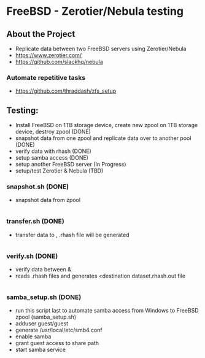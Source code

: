 # FreeBSD - Zerotier/Nebula testing

## About the Project
- Replicate data between two FreeBSD servers using Zerotier/Nebula  
- https://www.zerotier.com/  
- https://github.com/slackhq/nebula  

### Automate repetitive tasks   
- https://github.com/thraddash/zfs_setup   

## Testing:
- Install FreeBSD on 1TB storage device, create new zpool on 1TB storage device, destroy zpool (DONE)
- snapshot data from one zpool and replicate data over to another pool (DONE)
- verify data with rhash (DONE)
- setup samba access (DONE)
- setup another FreeBSD server (In Progress)
- setup/test Zerotier & Nebula (TBD)

### snapshot.sh (DONE)
- snapshot data from zpool
```
```

### transfer.sh (DONE)
- transfer <source zpool> data to <destination zpool> , <destination dataset>.rhash file will be generated 
```
```

### verify.sh (DONE)
- verify data between <source zpool> & <destination zpool>  
- reads <destination dataset>.rhash files and generates <destination dataset.rhash.out file  
```
```

### samba_setup.sh (DONE)
- run this script last to automate samba access from Windows to FreeBSD zpool (samba_setup.sh)
- adduser guest/guest
- generate /usr/local/etc/smb4.conf
- enable samba 
- grant guest access to share path
- start samba service
```

```
